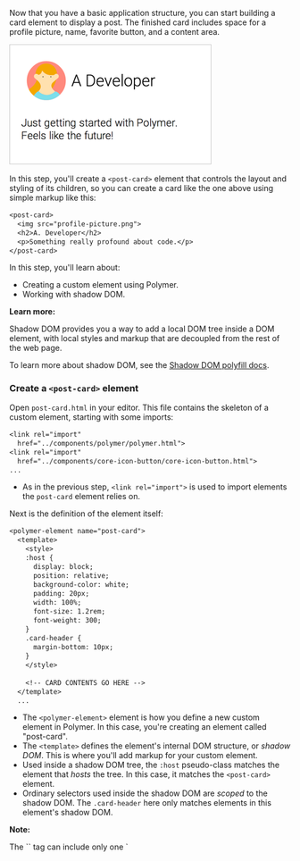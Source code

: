 <toc-element></toc-element>

Now that you have a basic application structure, you can start building a card element to display a post. The finished card includes space for a profile picture, name, favorite button, and a content area.

<div layout vertical center>
  <img class="sample" src="img/s3-card.png" style="border: 1px solid #ccc;">
</div>

In this step, you'll create a `<post-card>` element that controls the layout and styling of its children, so you can create a card like the one above using simple markup like this:
 
    <post-card>
      <img src="profile-picture.png">
      <h2>A. Developer</h2>
      <p>Something really profound about code.</p>
    </post-card>

In this step, you'll learn about:

-   Creating a custom element using Polymer.
-   Working with shadow DOM.

<aside class="callout">
  <b>Learn more:</b>

  <p>Shadow DOM provides you a way to add a local DOM tree
  inside a DOM element, with local styles and markup that are decoupled from the rest of the web page.</p>
  <p>To learn more about shadow DOM, see the <a href="//polymer-project.org/platform/shadow-dom.html">
  Shadow DOM polyfill docs</a>.</p>
</aside>

### Create a `<post-card>` element

<div class="yt-embed">
  <google-youtube
    videoid="HVDsd-7SDOI"
    width="16"
    height="9"
    rel="0"
    autoplay="0"
    fluid>
  </google-youtube>
</div>

Open `post-card.html` in your editor. This file contains the skeleton of a custom element, starting with some imports:

```side-by-side
<link rel="import" 
  href="../components/polymer/polymer.html">
<link rel="import" 
  href="../components/core-icon-button/core-icon-button.html">
...
```

<ul class="side-by-side">
  <li>As in the previous step, <code>&lt;link rel="import"&gt;</code> is used to import elements the <code>post-card</code> element relies on.</li>
</ul>

Next is the definition of the element itself:

```side-by-side
<polymer-element name="post-card">
  <template>
    <style>
    :host {
      display: block;
      position: relative;
      background-color: white;
      padding: 20px;
      width: 100%;
      font-size: 1.2rem;
      font-weight: 300;
    }
    .card-header {
      margin-bottom: 10px;
    }
    </style>

    <!-- CARD CONTENTS GO HERE -->
  </template>
  ...
```

<ul class="side-by-side">
  <li>The <code>&lt;polymer-element&gt;</code> element is how you define a new custom element in Polymer. In this case, you're creating an element called
  "post-card".</li>
<li>The <code>&lt;template&gt;</code> defines the element's internal DOM structure, or <em>shadow DOM</em>. This is where 
    you'll add markup for your custom element.</li>
<li>Used inside a shadow DOM tree, the <code>:host</code> pseudo-class matches the element that <em>hosts</em> 
    the tree. In this case, it matches the <code>&lt;post-card&gt;</code> element.</li>
<li>Ordinary selectors used inside the shadow DOM are 
    <em>scoped</em> to the shadow DOM. The <code>.card-header</code> here only matches elements in this element's shadow DOM.</li>
</ul>

<aside class="callout">
  <b>Note:</b>

  <p>The `<polymer-element>` tag can include only one `<template>` tag as a _direct_ descendant.
This tag defines the shadow DOM for the element. Other `<template>` tags may be nested inside the outer
template tag.</p>
</aside>

At the end of the element definition is a `<script>` tag:

```side-by-side
  <script>
  Polymer({
    // properties and methods for the element go here
  });
  </script>
</polymer-element>
```

<ul class="side-by-side">
<li>The <code>Polymer</code> call at the end of the file <em>registers</em> the element so it's recognized by the browser. You'll do more with this in a later step as well.</li>
</ul>

<aside class="callout">
  <b>Note:</b>

  <p>
    It is a common best practice to keep your styles and scripts in external files, so you might be looking at this example and wondering why it uses `<style>` and `<script>` tags intead.
  </p>
  <p>
    Because the Shadow DOM scopes CSS to the element instance, it can be convenient to see it in the same file as the rest of the markup. Likewise,
    the JavaScript in this example is only for the element's prototype. It is by no means required that you use `<style>` and `<script>` tags, and if you prefer using external files you may do so. The approach taken in this tutorial is merely as a convenience.
  </p>
</aside>

<hr>

#### Create the card structure.

<div class="yt-embed">
  <google-youtube
    videoid="wZ1dNGRdA5E"
    width="16"
    height="9"
    rel="0"
    autoplay="0"
    fluid>
  </google-youtube>
</div>

When you create an instance of <code>&lt;post-card&gt;</code>, the contents from its shadow DOM <code>&lt;template&gt;</code> are inserted as the element's <em>shadow root</em>. These elements are rendered in the browser, but are not included in the element's <code>children</code> collection.

By default, any children added by the user don't render. For example:
<pre>&lt;post-card&gt;&lt;h3&gt;Hello!&lt;/h3&gt;&lt;/post-card&gt;</pre>

Creates a <code>&lt;post-card&gt;</code> with a single <code>&lt;h3&gt;</code> element as a child.
To render the <code>&lt;h3&gt;</code> inside your <code>&lt;post-card&gt;</code>, you need to add an
<em>insertion point</em>, which tells the browser where to render children in
the shadow DOM tree.

&rarr; Find the `CARD CONTENTS GO HERE` comment and replace it with the `<div>` and
`<content>` tags shown below.

```side-by-side
<!-- Add the following code: -->
<div class="card-header" layout horizontal center>
  <content select="img"></content>
  <content select="h2"></content>
</div>
<content></content>
```

<ul class="side-by-side">
  <li>`layout horizontal center` creates a flexbox layout with children arranged horizontally, and centered vertically.</li>
  <li>The three <code>&lt;content&gt;</code> elements create <em>insertion points</em>. <br />
(The shadow DOM spec calls this process of selecting nodes
<em>distribution</em>).</li>
  <li>Any <code>&lt;img&gt;</code> children match the first <code>&lt;content&gt;</code> tag and are inserted
here.</li>
  <li>The second <code>&lt;content&gt;</code> tag selects any <code>h2</code> children.</li>
  <li>The final <code>&lt;content&gt;</code> tag, with no <code>select</code> attribute, selects any
nodes that haven't already been inserted. (This is probably the most
common form of <code>&lt;content&gt;</code> element.)</li>
</ul>

<aside class="callout">
  <b>Selecting content:</b>

  <p>The `select` attribute on a `content` element accepts a [limited set of 
CSS selectors](http://w3c.github.io/webcomponents/spec/shadow/#satisfying-matching-criteria). 
You can only select direct children of the host node, not descendents.</p>
</aside>

<hr>

#### Style the imported content.

There are a number of new CSS selectors to work with. The `post-card.html` 
file already includes a `:host` selector, discussed earlier, to style the 
top-level `<post-card>` element. 

To style the children added using the `<content>` element, add the 
following CSS inside the `<style>` tag after the existing rules:

```side-by-side
.card-header {
  margin-bottom: 10px;
}
/* Add your styles here: */
.card-header ::content h2 {
  margin: 0;
  font-size: 1.8rem;
  font-weight: 300;
}
.card-header ::content img {
  width: 70px;
  border-radius: 50%;
  margin: 10px;
}
</style>
```

<ul class="side-by-side">
  <li>The <code>::content</code> pseudo element selects an insertion point (created by 
  a <code>&lt;content&gt;</code> tag).  
  Here, <code>::content h2</code> selects any <code>h2</code> that's distributed through an
  insertion point.</li>
</ul>

<aside class="callout">
  <b>Note:</b>

  <p>You can't style the insertion point itself, so the 
<code>::content</code> pseudo element is always used with a descendent selector.</p>
</aside>

### Import `<post-card>` into your app

<div class="stepbystep">
  <ul>
    <li>Save the `post-card.html` file and open `index.html` in your editor.</li>
    <li>Add the import for `post-card.html` after your existing imports:</li>
  </ul>
</div>

```side-by-side
<link rel="import"
  href="../components/paper-tabs/paper-tabs.html">
<!-- Add the following import: -->
<link rel="import" href="post-card.html">
```

<ul class="side-by-side">
  <li>This makes the <code>&lt;post-card&gt;</code> element available for use in <code>index.html</code>.</li>
</ul>

<hr>

&rarr; Add a `<post-card>` element to `index.html` directly after the `<core-toolbar>` element:

```side-by-side
<!-- Add the following code: -->
<div class="container" layout vertical center>

  <post-card>
    <img width="70" height="70" 
      src="../images/avatar-07.svg">
    <h2>Another Developer</h2>
    <p>I'm composing with shadow DOM!</p>
  </post-card>
  
</div>
```

<ul class="side-by-side">
  <li>The child elements you specify here are <em>distributed</em> into the 
      <code>&lt;post-card&gt;</code> element's insertion points.</li>
</ul>

### Run the app

Make sure you have `index.html` open, then hit the <img src="img/runbutton.png" class="icon"> button! Your application should now look like this:

<div layout vertical center>
  <img class="sample" src="img/s3-app.png">
</div>

The card still needs a favorite button, but it's starting to take shape. 

If something isn't working, check your work against the files in the `step-3` folder:

-   [`post-card.html`](https://github.com/robdodson/its-hackademic/blob/master/static/codelabs/1-polymer-first-app/PolymerApp/step-3/post-card.html)
-   [`index.html`](https://github.com/robdodson/its-hackademic/blob/master/static/codelabs/1-polymer-first-app/PolymerApp/step-3/index.html)

<aside class="callout">
  <b>Explore:</b>

  <p>Play around with the insertion points to get a feeling for how 
they work. Does anything change if you reorder the `<post-card>`'s children in 
`index.html`? What if you include multiple images, or add plain text? You can 
also try swapping the two `select=` attributes in `post-card.html`.</p>
</aside>

### Summary

In this step, you learned how to:

- Create a custom element using Polymer
- Work with shadow DOM

### Next up

Using Data Binding
